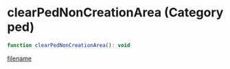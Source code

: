 # clearPedNonCreationArea (Category ped)

```js
function clearPedNonCreationArea(): void
```

[filename](clearPedNonCreationArea_m.md ':include')